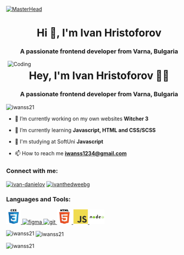 [![MasterHead](https://user-images.githubusercontent.com/74038190/213910845-af37a709-8995-40d6-be59-724526e3c3d7.gif)](https://iwanss21.io)
<h1 align="center">Hi 👋, I'm Ivan Hristoforov</h1>
<h3 align="center">A passionate frontend developer from Varna, Bulgaria</h3>
<img align="right" alt="Coding" width="500" src="https://user-images.githubusercontent.com/74038190/225813708-98b745f2-7d22-48cf-9150-083f1b00d6c9.gif">

<h1 align="center">Hey, I'm Ivan Hristoforov 👨‍💻</h1>
<h3 align="center">A passionate frontend developer from Varna, Bulgaria</h3>

<p align="left"> <img src="https://komarev.com/ghpvc/?username=iwanss21&label=Profile%20views&color=0e75b6&style=flat" alt="iwanss21" /> </p>

- 🔭 I’m currently working on my own websites **Witcher 3**

- 🌱 I’m currently learning **Javascript, HTML and CSS/SCSS**

- 👯 I'm studying at SoftUni **Javascript**

- 📫 How to reach me **iwanss1234@gmail.com**

<h3 align="left">Connect with me:</h3>
<p align="left">
<a href="https://codepen.io/ivan-danielov" target="blank"><img align="center" src="https://raw.githubusercontent.com/rahuldkjain/github-profile-readme-generator/master/src/images/icons/Social/codepen.svg" alt="ivan-danielov" height="30" width="40" /></a>
<a href="https://instagram.com/ivanthedweebg" target="blank"><img align="center" src="https://raw.githubusercontent.com/rahuldkjain/github-profile-readme-generator/master/src/images/icons/Social/instagram.svg" alt="ivanthedweebg" height="30" width="40" /></a>
</p>

<h3 align="left">Languages and Tools:</h3>
<p align="left"> <a href="https://www.w3schools.com/css/" target="_blank" rel="noreferrer"> <img src="https://raw.githubusercontent.com/devicons/devicon/master/icons/css3/css3-original-wordmark.svg" alt="css3" width="40" height="40"/> </a> <a href="https://www.figma.com/" target="_blank" rel="noreferrer"> <img src="https://www.vectorlogo.zone/logos/figma/figma-icon.svg" alt="figma" width="40" height="40"/> </a> <a href="https://git-scm.com/" target="_blank" rel="noreferrer"> <img src="https://www.vectorlogo.zone/logos/git-scm/git-scm-icon.svg" alt="git" width="40" height="40"/> </a> <a href="https://www.w3.org/html/" target="_blank" rel="noreferrer"> <img src="https://raw.githubusercontent.com/devicons/devicon/master/icons/html5/html5-original-wordmark.svg" alt="html5" width="40" height="40"/> </a> <a href="https://developer.mozilla.org/en-US/docs/Web/JavaScript" target="_blank" rel="noreferrer"> <img src="https://raw.githubusercontent.com/devicons/devicon/master/icons/javascript/javascript-original.svg" alt="javascript" width="40" height="40"/> </a> <a href="https://nodejs.org" target="_blank" rel="noreferrer"> <img src="https://raw.githubusercontent.com/devicons/devicon/master/icons/nodejs/nodejs-original-wordmark.svg" alt="nodejs" width="40" height="40"/> </a> </p>

<p><img align="left" src="https://github-readme-stats.vercel.app/api/top-langs?username=iwanss21&show_icons=true&locale=en&layout=compact" alt="iwanss21" /></p>

<p>&nbsp;<img align="center" src="https://github-readme-stats.vercel.app/api?username=iwanss21&show_icons=true&locale=en" alt="iwanss21" /></p>

<p><img align="center" src="https://github-readme-streak-stats.herokuapp.com/?user=iwanss21&" alt="iwanss21" /></p>

